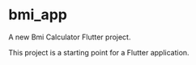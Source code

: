 # bmi_app

A new Bmi Calculator Flutter project.

This project is a starting point for a Flutter application.




